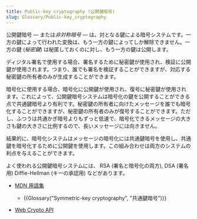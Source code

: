 ```yaml
---
title: Public-key cryptography (公開鍵暗号)
slug: Glossary/Public-key_cryptography
---
```


公開鍵暗号 — または*非対称暗号* — は、対となる鍵による暗号システムです。一方の鍵によって行われた変換は、もう一方の鍵によってしか解除できません。一方の鍵 (_秘密鍵_) は秘匿しておくのに対し、もう一方の鍵は公開します。

ディジタル署名で使用する場合、署名するために秘密鍵が使用され、検証に公開鍵が使用されます。つまり、誰でも署名を検証することができますが、対応する秘密鍵の所有者のみが生成することができます。

暗号化に使用する場合、暗号化に公開鍵が使用され、復号に秘密鍵が使用されます。これによって、公開鍵暗号システムは暗号化の鍵を公開することができる点で共通鍵暗号より有利です。秘密鍵の所有者に向けたメッセージを誰でも暗号化することができますが、秘密鍵の所有者のみが復号することができます。ただし、ふつうは共通かぎ暗号よりもずっと低速で、暗号化できるメッセージの大きさも鍵の大きさに比例するので、長いメッセージには向きません。

結果的に、暗号化システムはメッセージの暗号化には共通鍵暗号を使用し、共通鍵を暗号化するために公開鍵を使用します。この組み合わせは両方のシステムの利点を与えることができます。

よく使われる公開鍵暗号システムには、 RSA (署名と暗号化の両方), DSA (署名用) Diffie-Hellman (キーの承認用) などがあります。

- [MDN 用語集](/ja/docs/Glossary)

  - {{Glossary("Symmetric-key cryptography", "共通鍵暗号")}}

- [Web Crypto API](/ja/docs/Web/API/Web_Crypto_API)
